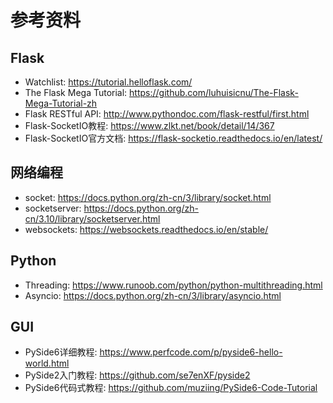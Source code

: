 # 参考资料

## Flask
 - Watchlist: <https://tutorial.helloflask.com/> 
 - The Flask Mega Tutorial: <https://github.com/luhuisicnu/The-Flask-Mega-Tutorial-zh> 
 - Flask RESTful API: <http://www.pythondoc.com/flask-restful/first.html> 
 - Flask-SocketIO教程: <https://www.zlkt.net/book/detail/14/367> 
 - Flask-SocketIO官方文档: <https://flask-socketio.readthedocs.io/en/latest/> 

## 网络编程
 - socket: <https://docs.python.org/zh-cn/3/library/socket.html>
 - socketserver: <https://docs.python.org/zh-cn/3.10/library/socketserver.html>
 - websockets: <https://websockets.readthedocs.io/en/stable/>

## Python
 - Threading: <https://www.runoob.com/python/python-multithreading.html>
 - Asyncio: <https://docs.python.org/zh-cn/3/library/asyncio.html>

## GUI
 - PySide6详细教程: <https://www.perfcode.com/p/pyside6-hello-world.html>
 - PySide2入门教程: <https://github.com/se7enXF/pyside2>
 - PySide6代码式教程: <https://github.com/muziing/PySide6-Code-Tutorial>
